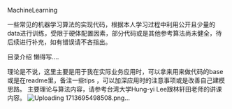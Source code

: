 MachineLearning

一些常见的机器学习算法的实现代码，根据本人学习过程中利用公开且少量的data进行训练，受限于硬体配置因素，部分代码或是其他参考算法尚未健全，待后续进行补充，如有错误请不吝指出。

目录介绍
懒得写....

理论是不说，这里主要是用于我在实际业务应用时，可以拿来用来做代码的base或是在readme里，备注一些tips ，可以加深应用时的注意事项或是改善自己建模思路。
主要理论与算法内容，请参考台湾大学Hung-yi Lee跟林轩田老师的讲课内容。
![Uploading 1713695498508.png…]()

